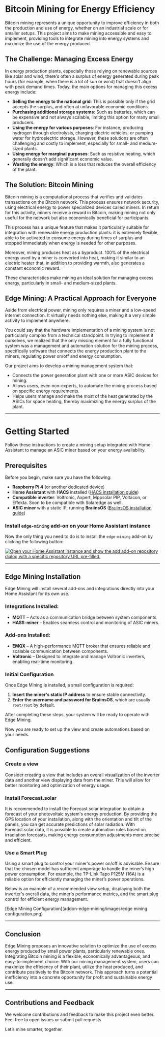 # Bitcoin Mining for Energy Efficiency

Bitcoin mining represents a unique opportunity to improve efficiency in both the production and use of energy, whether on an industrial scale or for smaller setups. This project aims to make mining accessible and easy to implement, providing tools to integrate mining into energy systems and maximize the use of the energy produced.

## The Challenge: Managing Excess Energy

In energy production plants, especially those relying on renewable sources like solar and wind, there's often a surplus of energy generated during peak hours (for example, when there is a lot of sun or wind) that doesn't align with peak demand times. Today, the main options for managing this excess energy include:

- **Selling the energy to the national grid**: This is possible only if the grid accepts the surplus, and often at unfavorable economic conditions.
- **Purchasing additional storage systems**: Such as batteries, which can be expensive and not always scalable, limiting this option for many small producers.
- **Using the energy for various purposes**: For instance, producing hydrogen through electrolysis, charging electric vehicles, or pumping water for hydroelectric storage. However, these solutions are often challenging and costly to implement, especially for small- and medium-sized plants.
- **Using energy for marginal purposes**: Such as resistive heating, which generally doesn’t add significant economic value.
- **Wasting the energy**: Which is a loss that reduces the overall efficiency of the plant.

## The Solution: Bitcoin Mining

Bitcoin mining is a computational process that verifies and validates transactions on the Bitcoin network. This process ensures network security, using electrical energy to power specialized devices called miners. In return for this activity, miners receive a reward in Bitcoin, making mining not only useful for the network but also economically beneficial for participants.

This process has a unique feature that makes it particularly suitable for integration with renewable energy production plants: it is extremely flexible, able to be activated to consume energy during times of surplus and stopped immediately when energy is needed for other purposes.

Moreover, mining produces heat as a byproduct. 100% of the electrical energy used by a miner is converted into heat, making it similar to an electric heater that, in addition to providing warmth, also generates a constant economic reward.

These characteristics make mining an ideal solution for managing excess energy, particularly in small- and medium-sized plants.

## Edge Mining: A Practical Approach for Everyone

Aside from electrical power, mining only requires a miner and a low-speed internet connection. It virtually needs nothing else, making it a very simple activity to implement anywhere.

You could say that the hardware implementation of a mining system is not particularly complex from a technical standpoint. In trying to implement it ourselves, we realized that the only missing element for a fully functional system was a management and automation solution for the mining process, specifically software that connects the energy production plant to the miners, regulating power on/off and energy consumption.

Our project aims to develop a mining management system that:

- Connects the power generation plant with one or more ASIC devices for mining.
- Allows users, even non-experts, to automate the mining process based on specific energy requirements.
- Helps users manage and make the most of the heat generated by the ASICs for space heating, thereby maximizing the energy surplus of the plant.

---

# Getting Started

Follow these instructions to create a mining setup integrated with Home Assistant to manage an ASIC miner based on your energy availability.

## Prerequisites

Before you begin, make sure you have the following:

- **Raspberry Pi 4** (or another dedicated device)
- **Home Assistant** with **HACS** installed ([HACS installation guide](https://www.hacs.xyz/docs/use/download/download/#to-download-hacs))
- **Compatible inverter**: Voltronic, Axpert, Mppsolar PIP, Voltacon, or Effekta. Soon to be compatible with Solaredge as well.
- **ASIC miner** with a static IP, running **BraiinsOS** ([BraiinsOS installation guide](https://braiins.com/os-firmware))

### Install `edge-mining` add-on on your Home Assistant instance

Now the only thing you need to do is to install the `edge-mining` add-on by clicking the following button:

[![Open your Home Assistant instance and show the add add-on repository dialog with a specific repository URL pre-filled.](https://my.home-assistant.io/badges/supervisor_add_addon_repository.svg)](https://my.home-assistant.io/redirect/supervisor_add_addon_repository/?repository_url=https%3A%2F%2Fgithub.com%2Fedge-mining%2Faddon-edge-mining)

---

## Edge Mining Installation

Edge Mining will install several add-ons and integrations directly into your Home Assistant for its own use.

### Integrations Installed:

- **MQTT** – Acts as a communication bridge between system components.
- **HASS-miner** – Enables seamless control and monitoring of ASIC miners.

### Add-ons Installed:

- **EMQX** – A high-performance MQTT broker that ensures reliable and scalable communication between components.
- **Voltronic** – Designed to integrate and manage Voltronic inverters, enabling real-time monitoring.

### Initial Configuration

Once Edge Mining is installed, a small configuration is required:

1. **Insert the miner's static IP address** to ensure stable connectivity.
2. **Enter the username and password for BraiinsOS**, which are usually `root/root` by default.

After completing these steps, your system will be ready to operate with Edge Mining.



Now you are ready to set up the view and create automations based on your needs.



## Configuration Suggestions

### Create a view

Consider creating a view that includes an overall visualization of the inverter data and another view displaying data from the miner. This will allow for better monitoring and optimization of energy usage.

### Install Forecast.solar

It is recommended to install the Forecast.solar integration to obtain a forecast of your photovoltaic system's energy production. By providing the GPS location of your installation, along with the orientation and tilt of the panels, you can get accurate predictions of solar radiation. With Forecast.solar data, it is possible to create automation rules based on irradiation forecasts, making energy consumption adjustments more precise and efficient.

### Use a Smart Plug

Using a smart plug to control your miner's power on/off is advisable. Ensure that the chosen model has sufficient amperage to handle the miner’s high power consumption. For example, the TP-Link Tapo P125M (16A) is a reliable option for efficiently managing the miner’s power operations.





Below is an example of a recommended view setup, displaying both the inverter's overall data, the miner's performance metrics, and the smart plug control for efficient energy management.

[Edge Mining Configuration]\(addon-edge-mining/images/edge mining configuration.png)

---

## Conclusion

Edge Mining proposes an innovative solution to optimize the use of excess energy produced by small power plants, particularly renewable ones. Integrating Bitcoin mining is a flexible, economically advantageous, and easy-to-implement choice. With our mining management system, users can maximize the efficiency of their plant, utilize the heat produced, and contribute positively to the Bitcoin network. This approach turns a potential inefficiency into a concrete opportunity for profit and sustainable energy use.

---

## Contributions and Feedback

We welcome contributions and feedback to make this project even better. Feel free to open issues or submit pull requests.

Let’s mine smarter, together.

